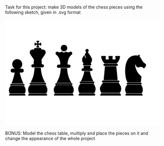 Task for this project: make 3D models of the chess pieces using the following sketch, given in .svg format

<img src="images/sketch.png">


BONUS: Model the chess table, multiply and place the pieces on it and change the appearance of the whole project
